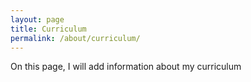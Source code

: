 ```yaml
---
layout: page
title: Curriculum
permalink: /about/curriculum/
---
```


On this page, I will add information about my curriculum
